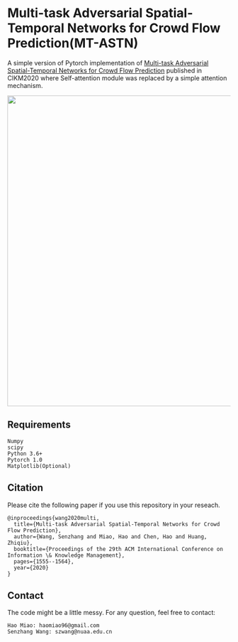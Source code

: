 # Multi-task Adversarial Spatial-Temporal Networks for Crowd Flow Prediction(MT-ASTN)

A simple version of Pytorch implementation of [Multi-task Adversarial Spatial-Temporal Networks for Crowd Flow Prediction](https://github.com/MiaoHaoSunny/MT-ASTN/blob/master/Paper/paper.pdf) published in CIKM2020 where Self-attention module was replaced by a simple attention mechanism.

<p align="center">
    <img src="Paper/framework.jpg", width="700">
</p>

## Requirements

```
Numpy
scipy
Python 3.6+
Pytorch 1.0
Matplotlib(Optional)
```

## Citation
Please cite the following paper if you use this repository in your reseach.
```
@inproceedings{wang2020multi,
  title={Multi-task Adversarial Spatial-Temporal Networks for Crowd Flow Prediction},
  author={Wang, Senzhang and Miao, Hao and Chen, Hao and Huang, Zhiqiu},
  booktitle={Proceedings of the 29th ACM International Conference on Information \& Knowledge Management},
  pages={1555--1564},
  year={2020}
}
```

## Contact
The code might be a little messy. For any question, feel free to contact:
```
Hao Miao: haomiao96@gmail.com
Senzhang Wang: szwang@nuaa.edu.cn
```

